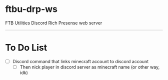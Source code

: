 # ftbu-drp-ws
FTB Utilities Discord Rich Presense web server
___

# To Do List
- [ ] Discord command that links minecraft account to discord account
    - [ ] Then nick player in discord server as minecraft name (or other way, idk)